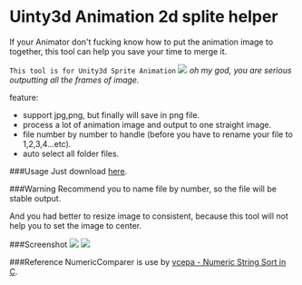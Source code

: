 # Uinty3d Animation 2d splite helper 
If your Animator don't fucking know how to put the animation image to together, this tool can help you save your time to merge it.

`This tool is for Unity3d Sprite Animation`
![](http://i.imgur.com/vqaRLiF.png)
*oh my god, you are serious outputting all the frames of image.*

feature:
* support jpg,png, but finally will save in png file.
* process a lot of animation image and output to one straight image.
* file number by number to handle (before you have to rename your file to 1,2,3,4...etc).
* auto select all folder files.

###Usage
Just download [here](https://github.com/hpcslag/animation2d_splite_helper/releases/download/0.0.1/Animation2d_splite_helper.zip).

###Warning
Recommend you to name file by number, so the file will be stable output.

And you had better to resize image to consistent, because this tool will not help you to set the image to center.

###Screenshot
![](http://i.imgur.com/4Chti5S.png)
![](http://i.imgur.com/c28FHmx.png)

###Reference
NumericComparer is use by [vcepa - Numeric String Sort in C](https://www.codeproject.com/Articles/11016/Numeric-String-Sort-in-C).
